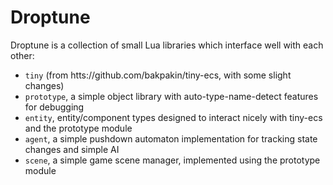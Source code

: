 # Droptune

Droptune is a collection of small Lua libraries which interface well
with each other:

- `tiny` (from htts://github.com/bakpakin/tiny-ecs, with some slight changes)
- `prototype`, a simple object library with auto-type-name-detect features for debugging
- `entity`, entity/component types designed to interact nicely with tiny-ecs and the prototype module
- `agent`, a simple pushdown automaton implementation for tracking state changes and simple AI
- `scene`, a simple game scene manager, implemented using the prototype module